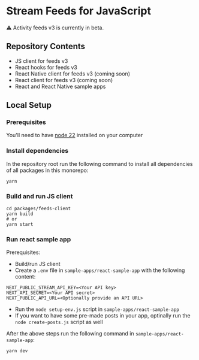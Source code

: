 # Stream Feeds for JavaScript

⚠️ Activity feeds v3 is currently in beta.

## Repository Contents

- JS client for feeds v3
- React hooks for feeds v3
- React Native client for feeds v3 (coming soon)
- React client for feeds v3 (coming soon)
- React and React Native sample apps

## Local Setup

### Prerequisites

You'll need to have [node 22](https://nodejs.org/en/download) installed on your computer

### Install dependencies

In the repository root run the following command to install all dependencies of all packages in this monorepo:

```
yarn
```

### Build and run JS client

```
cd packages/feeds-client
yarn build
# or
yarn start
```

### Run react sample app

Prerequisites:

- Build/run JS client
- Create a `.env` file in `sample-apps/react-sample-app` with the following content:

```
NEXT_PUBLIC_STREAM_API_KEY=<Your API key>
NEXT_API_SECRET=<Your API secret>
NEXT_PUBLIC_API_URL=<Optionally provide an API URL>
```

- Run the `node setup-env.js` script in `sample-apps/react-sample-app`
- If you want to have some pre-made posts in your app, optinally run the `node create-posts.js` script as well

After the above steps run the following command in `sample-apps/react-sample-app`:

```
yarn dev
```
